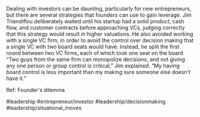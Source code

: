 Dealing with investors can be daunting, particularly for new entrepreneurs, but there are several strategies that founders can use to gain leverage. Jim Triandiflou deliberately waited until his startup had a solid product, cash flow, and customer contracts before approaching VCs, judging correctly that this strategy would result in higher valuations. He also avoided working with a single VC firm, in order to avoid the control over decision making that a single VC with two board seats would have.
Instead, he split the first round between two VC firms, each of which took one seat on the board.
“Two guys from the same firm can monopolize decisions, and not giving any one person or group control is critical,” Jim explained. “My having board control is less important than my making sure someone else doesn’t have it.”

Ref: Founder's dilemma

#leadership #entrepreneur/investor #leadership/decisionmaking #leadership/situational_moves 